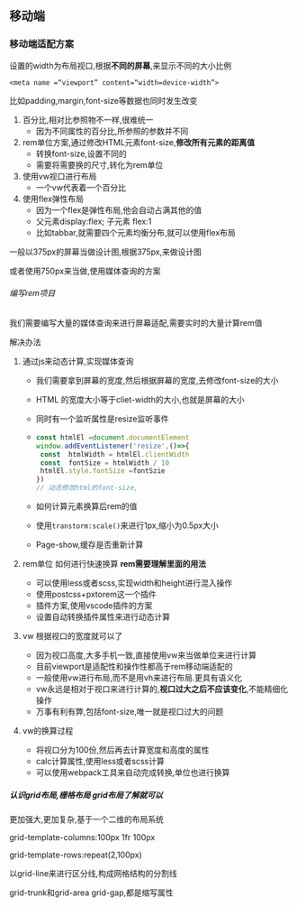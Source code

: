 ## 移动端

### 移动端适配方案

设置的width为布局视口,根据**不同的屏幕**,来显示不同的大小比例

`<meta name =“viewport” content=“width=device-width”>`

比如padding,margin,font-size等数据也同时发生改变

1. 百分比,相对比参照物不一样,很难统一
   - 因为不同属性的百分比,所参照的参数并不同
2. rem单位方案,通过修改HTML元素font-size,**修改所有元素的距离值**
   - 转换font-size,设置不同的
   - 需要将需要换的尺寸,转化为rem单位
3. 使用vw视口进行布局
   - 一个vw代表着一个百分比
4. 使用flex弹性布局
   - 因为一个flex是弹性布局,他会自动占满其他的值
   - 父元素display:flex; 子元素 flex:1
   - 比如tabbar,就需要四个元素均衡分布,就可以使用flex布局

一般以375px的屏幕当做设计图,根据375px,来做设计图

或者使用750px来当做,使用媒体查询的方案

###### 编写rem项目

我们需要编写大量的媒体查询来进行屏幕适配,需要实时的大量计算rem值

解决办法

1. 通过js来动态计算,实现媒体查询

   - 我们需要拿到屏幕的宽度,然后根据屏幕的宽度,去修改font-size的大小

   - HTML 的宽度大小等于cliet-width的大小,也就是屏幕的大小

   - 同时有一个监听属性是resize监听事件

   - ```js
     const htmlEl =document.documentElement
     window.addEventListener('resize',()=>{
      const  htmlWidth = htmlEl.clientWidth
      const  fontSize = htmlWidth / 10
      htmlEl.style.fontSize =fontSzie
     })
     // 动态修改html的font-size,
     ```

   - 如何计算元素换算后rem的值

   - 使用`transtorm:scale()`来进行1px,缩小为0.5px大小

   - Page-show,缓存是否重新计算

2. rem单位 如何进行快速换算  **rem需要理解里面的用法**

   - 可以使用less或者scss,实现width和height进行混入操作
   - 使用postcss+pxtorem这一个插件
   - 插件方案,使用vscode插件的方案
   - 设置自动转换插件属性来进行动态计算

3. vw 根据视口的宽度就可以了

   - 因为视口高度,大多手机一致,直接使用vw来当做单位来进行计算
   - 目前viewport是适配性和操作性都高于rem移动端适配的
   - 一般使用vw进行布局,而不是用vh来进行布局.更具有语义化
   - vw永远是相对于视口来进行计算的,**视口过大之后不应该变化**,不能精细化操作
   - 万事有利有弊,包括font-size,唯一就是视口过大的问题

4. vw的换算过程

   - 将视口分为100份,然后再去计算宽度和高度的属性
   - calc计算属性,使用less或者scss计算
   - 可以使用webpack工具来自动完成转换,单位也进行换算

##### 认识grid布局,栅格布局   grid布局了解就可以

更加强大,更加复杂,基于一个二维的布局系统

grid-template-columns:100px 1fr  100px

grid-template-rows:repeat(2,100px)

以grid-line来进行区分线,构成网格结构的分割线

grid-trunk和grid-area  grid-gap,都是缩写属性
